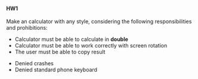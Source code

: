 #### HW1


Make an calculator with any style, considering the following responsibilities and prohibitions:
+ Calculator must be able to calculate in **double**
+ Calculator must be able to work correctly with screen rotation
+ The user must be able to copy result

- Denied crashes
- Denied standard phone keyboard
